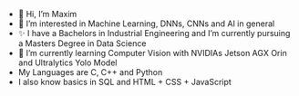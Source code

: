 - 👋 Hi, I’m Maxim
- 👀 I’m interested in Machine Learning, DNNs, CNNs and AI in general
- ✨ I have a Bachelors in Industrial Engineering and I’m currently pursuing a Masters Degree in Data Science
- 🌱 I’m currently learning Computer Vision with NVIDIAs Jetson AGX Orin and Ultralytics Yolo Model
- My Languages are C, C++ and Python
- I also know basics in SQL and HTML + CSS + JavaScript

<!---
MOXHAN/MOXHAN is a ✨ special ✨ repository because its `README.md` (this file) appears on your GitHub profile.
You can click the Preview link to take a look at your changes.
--->
